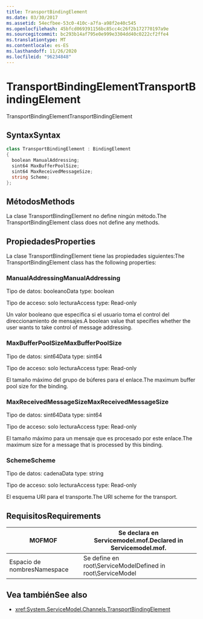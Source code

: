 ```yaml
---
title: TransportBindingElement
ms.date: 03/30/2017
ms.assetid: 54ecfbee-53c0-410c-a7fa-a98f2e40c545
ms.openlocfilehash: 45bfcd069391156bc85cc4c26f2b172770197a9e
ms.sourcegitcommit: bc293b14af795e0e999e3304dd40c0222cf2ffe4
ms.translationtype: MT
ms.contentlocale: es-ES
ms.lasthandoff: 11/26/2020
ms.locfileid: "96234848"
---
```

# <a name="transportbindingelement"></a><span data-ttu-id="0bebd-102">TransportBindingElement</span><span class="sxs-lookup"><span data-stu-id="0bebd-102">TransportBindingElement</span></span>

<span data-ttu-id="0bebd-103">TransportBindingElement</span><span class="sxs-lookup"><span data-stu-id="0bebd-103">TransportBindingElement</span></span>  
  
## <a name="syntax"></a><span data-ttu-id="0bebd-104">Syntax</span><span class="sxs-lookup"><span data-stu-id="0bebd-104">Syntax</span></span>  
  
```csharp
class TransportBindingElement : BindingElement  
{  
  boolean ManualAddressing;  
  sint64 MaxBufferPoolSize;  
  sint64 MaxReceivedMessageSize;  
  string Scheme;  
};  
```  
  
## <a name="methods"></a><span data-ttu-id="0bebd-105">Métodos</span><span class="sxs-lookup"><span data-stu-id="0bebd-105">Methods</span></span>  

 <span data-ttu-id="0bebd-106">La clase TransportBindingElement no define ningún método.</span><span class="sxs-lookup"><span data-stu-id="0bebd-106">The TransportBindingElement class does not define any methods.</span></span>  
  
## <a name="properties"></a><span data-ttu-id="0bebd-107">Propiedades</span><span class="sxs-lookup"><span data-stu-id="0bebd-107">Properties</span></span>  

 <span data-ttu-id="0bebd-108">La clase TransportBindingElement tiene las propiedades siguientes:</span><span class="sxs-lookup"><span data-stu-id="0bebd-108">The TransportBindingElement class has the following properties:</span></span>  
  
### <a name="manualaddressing"></a><span data-ttu-id="0bebd-109">ManualAddressing</span><span class="sxs-lookup"><span data-stu-id="0bebd-109">ManualAddressing</span></span>  

 <span data-ttu-id="0bebd-110">Tipo de datos: booleano</span><span class="sxs-lookup"><span data-stu-id="0bebd-110">Data type: boolean</span></span>  
  
 <span data-ttu-id="0bebd-111">Tipo de acceso: solo lectura</span><span class="sxs-lookup"><span data-stu-id="0bebd-111">Access type: Read-only</span></span>  
  
 <span data-ttu-id="0bebd-112">Un valor booleano que especifica si el usuario toma el control del direccionamiento de mensajes.</span><span class="sxs-lookup"><span data-stu-id="0bebd-112">A boolean value that specifies whether the user wants to take control of message addressing.</span></span>  
  
### <a name="maxbufferpoolsize"></a><span data-ttu-id="0bebd-113">MaxBufferPoolSize</span><span class="sxs-lookup"><span data-stu-id="0bebd-113">MaxBufferPoolSize</span></span>  

 <span data-ttu-id="0bebd-114">Tipo de datos: sint64</span><span class="sxs-lookup"><span data-stu-id="0bebd-114">Data type: sint64</span></span>  
  
 <span data-ttu-id="0bebd-115">Tipo de acceso: solo lectura</span><span class="sxs-lookup"><span data-stu-id="0bebd-115">Access type: Read-only</span></span>  
  
 <span data-ttu-id="0bebd-116">El tamaño máximo del grupo de búferes para el enlace.</span><span class="sxs-lookup"><span data-stu-id="0bebd-116">The maximum buffer pool size for the binding.</span></span>  
  
### <a name="maxreceivedmessagesize"></a><span data-ttu-id="0bebd-117">MaxReceivedMessageSize</span><span class="sxs-lookup"><span data-stu-id="0bebd-117">MaxReceivedMessageSize</span></span>  

 <span data-ttu-id="0bebd-118">Tipo de datos: sint64</span><span class="sxs-lookup"><span data-stu-id="0bebd-118">Data type: sint64</span></span>  
  
 <span data-ttu-id="0bebd-119">Tipo de acceso: solo lectura</span><span class="sxs-lookup"><span data-stu-id="0bebd-119">Access type: Read-only</span></span>  
  
 <span data-ttu-id="0bebd-120">El tamaño máximo para un mensaje que es procesado por este enlace.</span><span class="sxs-lookup"><span data-stu-id="0bebd-120">The maximum size for a message that is processed by this binding.</span></span>  
  
### <a name="scheme"></a><span data-ttu-id="0bebd-121">Scheme</span><span class="sxs-lookup"><span data-stu-id="0bebd-121">Scheme</span></span>  

 <span data-ttu-id="0bebd-122">Tipo de datos: cadena</span><span class="sxs-lookup"><span data-stu-id="0bebd-122">Data type: string</span></span>  
  
 <span data-ttu-id="0bebd-123">Tipo de acceso: solo lectura</span><span class="sxs-lookup"><span data-stu-id="0bebd-123">Access type: Read-only</span></span>  
  
 <span data-ttu-id="0bebd-124">El esquema URI para el transporte.</span><span class="sxs-lookup"><span data-stu-id="0bebd-124">The URI scheme for the transport.</span></span>  
  
## <a name="requirements"></a><span data-ttu-id="0bebd-125">Requisitos</span><span class="sxs-lookup"><span data-stu-id="0bebd-125">Requirements</span></span>  
  
|<span data-ttu-id="0bebd-126">MOF</span><span class="sxs-lookup"><span data-stu-id="0bebd-126">MOF</span></span>|<span data-ttu-id="0bebd-127">Se declara en Servicemodel.mof.</span><span class="sxs-lookup"><span data-stu-id="0bebd-127">Declared in Servicemodel.mof.</span></span>|  
|---------|-----------------------------------|  
|<span data-ttu-id="0bebd-128">Espacio de nombres</span><span class="sxs-lookup"><span data-stu-id="0bebd-128">Namespace</span></span>|<span data-ttu-id="0bebd-129">Se define en root\ServiceModel</span><span class="sxs-lookup"><span data-stu-id="0bebd-129">Defined in root\ServiceModel</span></span>|  
  
## <a name="see-also"></a><span data-ttu-id="0bebd-130">Vea también</span><span class="sxs-lookup"><span data-stu-id="0bebd-130">See also</span></span>

- <xref:System.ServiceModel.Channels.TransportBindingElement>
